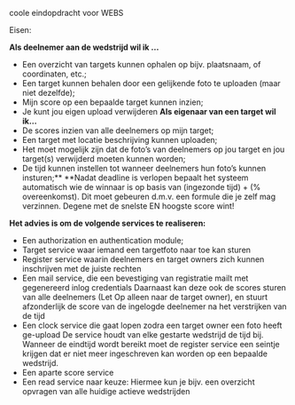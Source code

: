 coole eindopdracht voor WEBS

Eisen:

**Als deelnemer aan de wedstrijd wil ik ...**
- Een overzicht van targets kunnen ophalen op bijv. plaatsnaam, of coordinaten, etc.;
- Een target kunnen behalen door een gelijkende foto te uploaden (maar niet dezelfde);
- Mijn score op een bepaalde target kunnen inzien;
- Je kunt jou eigen upload verwijderen
**Als eigenaar van een target wil ik…**
- De scores inzien van alle deelnemers op mijn target;
- Een target met locatie beschrijving kunnen uploaden;
- Het moet mogelijk zijn dat de foto’s van deelnemers op jou target en jou target(s)
verwijderd moeten kunnen worden;
- De tijd kunnen instellen tot wanneer deelnemers hun foto’s kunnen insturen;**
**Nadat deadline is verlopen bepaalt het systeem automatisch wie de winnaar is op basis van
(ingezonde tijd) + (% overeenkomst). Dit moet gebeuren d.m.v. een formule die je zelf mag
verzinnen. Degene met de snelste EN hoogste score wint!

**Het advies is om de volgende services te realiseren:**
- Een authorization en authentication module;
- Target service waar iemand een targetfoto naar toe kan sturen
- Register service waarin deelnemers en target owners zich kunnen inschrijven met de
juiste rechten
- Een mail service, die een bevestiging van registratie mailt met gegenereerd inlog
credentials
Daarnaast kan deze ook de scores sturen van alle deelnemers (Let Op alleen naar de
target owner), en stuurt afzonderlijk de score van de ingelogde deelnemer na het
verstrijken van de tijd
- Een clock service die gaat lopen zodra een target owner een foto heeft ge-upload
De service houdt van elke gestarte wedstrijd de tijd bij. Wanneer de eindtijd wordt
bereikt moet de register service een seintje krijgen dat er niet meer ingeschreven kan
worden op een bepaalde wedstrijd.
- Een aparte score service
- Een read service naar keuze: Hiermee kun je bijv. een overzicht opvragen van alle
huidige actieve wedstrijden 

